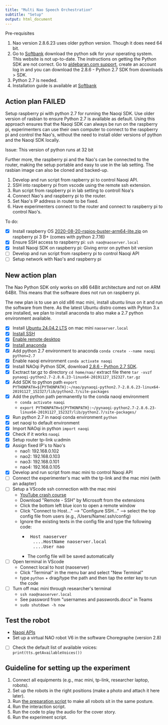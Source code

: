```yaml
---
title: "Multi Nao Speech Orchestration"
subtitle: "Setup"
output: html_document
---
```


Pre-requisites

1. Nao version 2.8.6.23 uses older python version. Though it does need 64 bit.
2. Go to [Softbank](http://doc.aldebaran.com/2-5/dev/python/index.html) download the python sdk for your operating system. This website is not up-to-date. The instructions on getting the Python SDK are not correct. Go to [aldebaran.com support](https://aldebaran.com/en/support/kb/nao6/downloads/nao6-software-downloads/), create an account log in and you can download the 2.8.6 - Python 2.7 SDK from downloads > SDK. 
3. Python 2.7 is needed.
4. Installation guide is available at [Softbank](http://doc.aldebaran.com/2-5/dev/python/install_guide.html)

## Action plan FAILED

Setup raspberry pi with python 2.7 for running the Naoqi SDK. Use older version of rasbian to ensure Python 2.7 is available as default. Using this approach ensures that the Naoqi SDK can always be run on the raspberry pi, experimenters can use their own computer to connect to the raspberry pi and control the Nao's, without the need to install older versions of python and the Naoqi SDK locally. 

Issue: This version of python runs at 32 bit

Further more, the raspberry pi and the Nao's can be connected to the router, making the setup portable and easy to use in the lab setting. The rasbian image can also be cloned and backed-up.

1. Develop and run script from rapberry pi to control Naoqi API.
2. SSH into raspberry pi from vscode using the remote ssh extension.
3. Run script from raspberry pi in lab setting to controll Noa's
4. Connect Nao's and raspberry pi to the router.
5. Set Nao's IP address in router to be fixed.
6. Have experimenters connect to the router and connect to raspberry pi to control Nao's.

To do: 

- [x] Install raspberry OS [2020-08-20-rspios-buster-arm64-lite.zip](https://downloads.raspberrypi.com/raspios_lite_arm64/images/raspios_lite_arm64-2020-08-24/) on raspberry pi 3 B+ (comes with python 2.7.16)
- [x] Ensure SSH access to raspberry pi: `ssh nao@naoserver.local`
- [x] Install Naoqi SDK on raspberry pi: Giving error on pythen bit version
- [ ] Develop and run script from raspberry pi to control Naoqi API
- [ ] Setup network with Nao's and raspberry pi

## New action plan

The Nao Python SDK only works on x86 64Bit architecture and not on ARM 64Bit. This means that the software does not run on raspberry pi.

The new plan is to use an old x86 mac mini, install ubuntu linux on it and run the software from there. As the latest Ubuntu distro comes with Pyhton 3.x pre installed, we plan to install anaconda to also make a 2.7 python environment available.

- [x] Install [Ubuntu 24.04.2 LTS](https://ubuntu.com/blog/ubuntu-desktop-24-04-noble-numbat-deep-dive) on mac mini `naoserver.local`
- [x] [Install SSH](https://www.cyberciti.biz/faq/how-to-install-ssh-on-ubuntu-linux-using-apt-get/)
- [x] [Enable remote desktop](https://help.ubuntu.com/stable/ubuntu-help/sharing-desktop.html.ro)
- [x] [Install anaconda](https://linuxconfig.org/installing-anaconda-on-ubuntu-24-04)
- [x] Add python 2.7 environment to anaconda `conda create --name naoqi python=2.7`
- [x] Enable naoqi environment `conda activate naoqi`
- [x] Install NAOqi Python SDK, download [2.8.6 - Python 2.7 SDK](https://aldebaran.com/en/support/kb/nao6/downloads/nao6-software-downloads/). 
- [x] Exctract tar.gz to directory `cd home/nao/` extract file there `tar -xvzf pynaoqi-python2.7-2.8.6.23-linux64-20191127_152327.tar.gz`
- [x] Add SDK to python path `export PYTHONPATH=${PYTHONPATH}:~/nao/pynaoqi-python2.7-2.8.6.23-linux64-20191127_152327/lib/python2.7/site-packages`
- [x] Add the python path permanently to the conda naoqi environment
    - `conda activate naoqi`
    - `export PYTHONPATH=${PYTHONPATH}:~/pynaoqi-python2.7-2.8.6.23-linux64-20191127_152327/lib/python2.7/site-packages/`
- [x] Run python 2.7 in naoqi conda environment `python`
- [x] set naoqi to default environment
- [x] Import NAOqi in python `import naoqi`
- [x] Check if it works `naoqi`
- [x] Setup router tp-link u:admin
- [x] Assign fixed IP's to Nao's
    - nao1: 192.168.0.102
    - nao2: 192.168.0.103
    - nao3: 192.168.0.101
    - nao4: 192.168.0.105
- [x] Develop and run script from mac mini to control Naoqi API
- [ ] Connect the experimenter's mac with the tp-link and the mac mini (with an adapter)
- [ ] Setup a VScode ssh connection with the mac mini
    - [YouTube crash course](https://www.youtube.com/watch?v=cOopQQIL8JU)
    - Download "Remote - SSH" by Microsoft from the extensions
    - Click the bottom left blue icon to open a remote window
    - Click "Connect to Host..." --> "Configure SSH..." --> select the top config file from users (e.g., /Users/Name/.ssh/config)
    - Ignore the existing texts in the config file and type the following code:
      - <pre> Host naoserver 
          ....HostName naoserver.local 
          ....User nao </pre>
      - The config file will be saved automatically
- [ ] Open terminal in VScode
    - Connect local to host (naoserver)
    - Click "Terminal" in the menu bar and select "New Terminal"
    - type `python` + drag/type the path and then tap the enter key to run the code
- [ ] Turn off mac mini through researcher's terminal
    - `ssh nao@naoserver.local`
    - See password from "usernames and passwords.docx" in Teams
    - `sudo shutdown -h now`

## Test the robot
- [Naoqi APIs](http://doc.aldebaran.com/2-1/naoqi/index.html)
- Set up a virtual NAO robot V6 in the software Choregraphe (version 2.8)
- [ ] Check the default list of available voices: `print(tts.getAvailableVoices())`


## Guideline for setting up the experiment
1. Connect all equipments (e.g., mac mini, tp-link, researcher laptop, robots).
2. Set up the robots in the right positions (make a photo and attach it here later).
3. Run [the preparation script]() to make all robots sit in the same posture.
4. Run the interaction script.
5. Run the code to play the audio for the cover story.
6. Run the experiment script.
